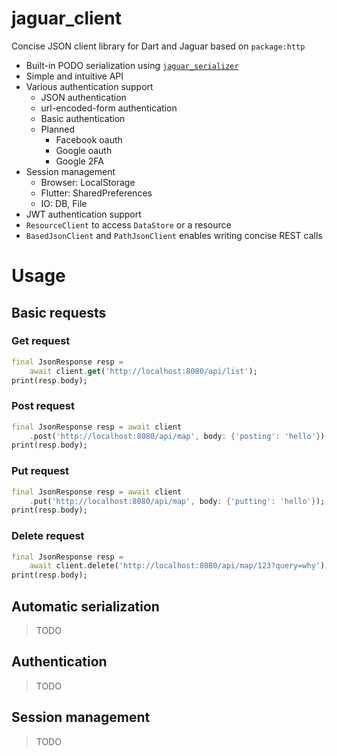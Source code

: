 # jaguar_client

Concise JSON client library for Dart and Jaguar based on `package:http`

- Built-in PODO serialization using [`jaguar_serializer`](https://github.com/Jaguar-dart/jaguar_serializer)
- Simple and intuitive API
- Various authentication support
    - JSON authentication
    - url-encoded-form authentication
    - Basic authentication
    - Planned
        - Facebook oauth
        - Google oauth
        - Google 2FA
- Session management
    - Browser: LocalStorage
    - Flutter: SharedPreferences
    - IO: DB, File
- JWT authentication support
- `ResourceClient` to access `DataStore` or a resource
- `BasedJsonClient` and `PathJsonClient` enables writing concise REST calls

# Usage

## Basic requests

### Get request

```dart
final JsonResponse resp =
    await client.get('http://localhost:8080/api/list');
print(resp.body);
```

### Post request

```dart
final JsonResponse resp = await client
    .post('http://localhost:8080/api/map', body: {'posting': 'hello'});
print(resp.body);
```

### Put request

```dart
final JsonResponse resp = await client
    .put('http://localhost:8080/api/map', body: {'putting': 'hello'});
print(resp.body);
```

### Delete request

```dart
final JsonResponse resp =
    await client.delete('http://localhost:8080/api/map/123?query=why');
print(resp.body);
```

## Automatic serialization

> TODO

## Authentication

> TODO

## Session management

> TODO